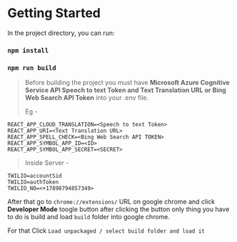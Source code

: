 # Getting Started 

In the project directory, you can run:

### `npm install`
### `npm run build`

> Before building the project you must have **Microsoft Azure Cognitive Service API Speech to text Token and Text Translation URL or Bing Web Search API Token** into your .env file.
> 
> Eg -
```
REACT_APP_CLOUD_TRANSLATION=<Speech to text Token>
REACT_APP_URI=<Text Translation URL>
REACT_APP_SPELL_CHECK=<Bing Web Search API TOKEN>
REACT_APP_SYMBOL_APP_ID=<ID>
REACT_APP_SYMBOL_APP_SECRET=<SECRET>
  ```
  > Inside Server -
   ```
   TWILIO=accountSid
   TWILIO=authToken
   TWILIO_NO=<+17898794857349>
  ```
  
 After that go to `chrome://extensions/` URL on google chrome and click **Developer Mode** toogle button after clicking the button only thing you have to do is build and load `build` folder into google chrome.
  
  For that Click `Load unpackaged / select build folder and load it`
